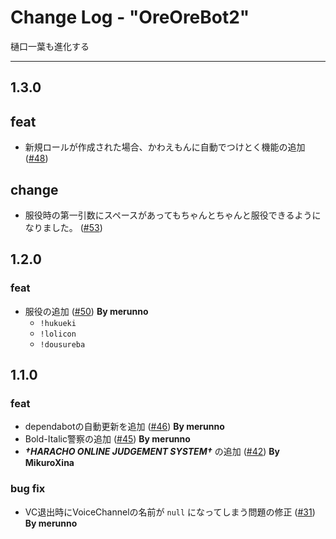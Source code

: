 # Change Log - "OreOreBot2"

樋口一葉も進化する

----

## 1.3.0

## feat

- 新規ロールが作成された場合、かわえもんに自動でつけとく機能の追加 ([#48](https://github.com/approvers/OreOreBot2/pull/48))

## change

- 服役時の第一引数にスペースがあってもちゃんとちゃんと服役できるようになりました。 ([#53](https://github.com/approvers/OreOreBot2/pull/53))

## 1.2.0

### feat

- 服役の追加 ([#50](https://github.com/approvers/OreOreBot2/pull/50)) **By merunno** 
    - `!hukueki`
    - `!lolicon`
    - `!dousureba`

## 1.1.0

### feat

- dependabotの自動更新を追加 ([#46](https://github.com/approvers/OreOreBot2/pull/46)) **By merunno**
- Bold-Italic警察の追加 ([#45](https://github.com/approvers/OreOreBot2/pull/45)) **By merunno**
- ***†HARACHO ONLINE JUDGEMENT SYSTEM†*** の追加 ([#42](https://github.com/approvers/OreOreBot2/pull/42)) **By MikuroXina**

### bug fix

- VC退出時にVoiceChannelの名前が `null` になってしまう問題の修正 ([#31](https://github.com/approvers/OreOreBot2/pull/39)) **By merunno**
